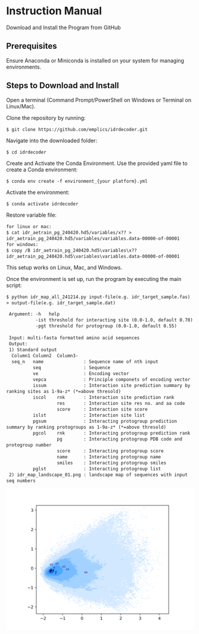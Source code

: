# Instruction Manual
Download and Install the Program from GitHub

## Prerequisites
Ensure Anaconda or Miniconda is installed on your system for managing environments.

## Steps to Download and Install
Open a terminal (Command Prompt/PowerShell on Windows or Terminal on Linux/Mac).

Clone the repository by running:
```
$ git clone https://github.com/emplics/idrdecoder.git
```
Navigate into the downloaded folder:
```
$ cd idrdecoder
```
Create and Activate the Conda Environment. Use the provided yaml file to create a Conda environment:
```
$ conda env create -f environment_{your platform}.yml
```
Activate the environment:
```
$ conda activate idrdecoder
```
Restore variable file:
```
for linux or mac:
$ cat idr_aetrain_pg_240420.hd5/variables/x?? > idr_aetrain_pg_240420.hd5/variables/variables.data-00000-of-00001
for windows:
$ copy /B idr_aetrain_pg_240420.hd5\variables\x?? idr_aetrain_pg_240420.hd5\variables\variables.data-00000-of-00001
```
This setup works on Linux, Mac, and Windows. 

Once the environment is set up, run the program by executing the main script:
```
$ python idr_map_all_241214.py input-file(e.g. idr_target_sample.fas) > output-file(e.g. idr_target_sample.dat)
```
```
 Argument: -h   help
           -ist threshold for interacting site (0.0-1.0, default 0.70)
           -pgt threshold for protogroup (0.0-1.0, default 0.55)

 Input: multi-fasta formatted amino acid sequences
 Output:
 1) Standard output  
  Column1 Column2  Column3-
  seq_n   name               : Sequence name of nth input
          seq                : Sequence
          ve                 : Encoding vector
          vepca              : Principle componets of encoding vector
          issum              : Interaction site prediction summary by ranking sites as 1-9a-z* (*=above thresold)
          iscol    rnk       : Interaction site prediction rank
                   res       : Interaction site res no. and aa code
                   score     : Interaction site score
          islst              : Interaction site list
          pgsum              : Interacting protogroup prediction summary by ranking protogroups as 1-9a-z* (*=above thresold)
          pgcol    rnk       : Interacting protogroup prediction rank
                   pg        : Interacting protogroup PDB code and protogroup number
                   score     : Interacting protogroup score
                   name      : Interacting protogroup name
                   smiles    : Interacting protogroup smiles
          pglst              : Interacting protogroup list
 2) idr_map_landscape_01.png : landscape map of sequences with input seq numbers
```
<img src="https://github.com/emplics/idrdecoder/blob/main/idr_map_landscape_01.png">

